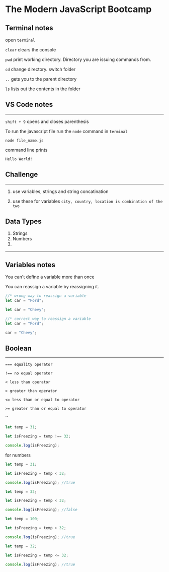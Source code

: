 # The Modern JavaScript Bootcamp

## Terminal notes

open `terminal`

`clear` clears the console

`pwd` print working directory. Directory you are issuing commands from.

`cd` change directory. switch folder

`..` gets you to the parent directory

`ls` lists out the contents in the folder

## VS Code notes

---

`shift + 9` opens and closes parenthesis

To run the javascript file run the `node` command in `terminal`

```
node file_name.js
```

command line prints

```
Hello World!
```

## Challenge

---

1. use variables, strings and string concatination

1. use these for variables `city, country, location is combination of the two`

## Data Types

1. Strings
1. Numbers
1.

---

## Variables notes

You can't define a variable more than once

You can reassign a variable by reassigning it.

```javascript
//* wrong way to reassign a variable
let car = "Ford";

let car = "Chevy";

//* correct way to reassign a variable
let car = "Ford";

car = "Chevy";
```

## Boolean

---

`=== equality operator`

`!== no equal operator`

`< less than operator`

`> greater than operator`

`<= less than or equal to operator`

`>= greater than or equal to operator`

``

```javascript
let temp = 31;

let isFreezing = temp !== 32;

console.log(isFreezing);
```

for numbers

```javascript
let temp = 31;

let isFreezing = temp < 32;

console.log(isFreezing); //true
```

```javascript
let temp = 32;

let isFreezing = temp < 32;

console.log(isFreezing); //false
```

```javascript
let temp = 100;

let isFreezing = temp > 32;

console.log(isFreezing); //true
```

```javascript
let temp = 32;

let isFreezing = temp <= 32;

console.log(isFreezing); //true
```
